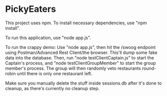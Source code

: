# PickyEaters

This project uses npm. To install necessary dependencies, use "npm install".

To run this application, use "node app.js".

To run the crappy demo: Use "node app.js", then hit the /swoog endpoint using Postman/Advanced Rest Client/the browser. This'll dump some fake data into the database. Then, run "node testClientCaptain.js" to start the Captain's process, and "node testClientGroupMember" to start the group member's process. The group will then randomly veto restaurants round-robin until there is only one restaurant left.

Make sure you manually delete the stuff inside sessions.db after it's done to cleanup, as there's currently no cleanup step.

